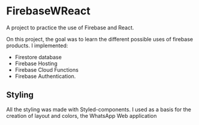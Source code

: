 # FirebaseWReact
A project to practice the use of Firebase and React.

On this project, the goal was to learn the different possible uses of firebase products. I implemented:
- Firestore database
-  Firebase Hosting
-  Firebase Cloud Functions 
-  Firebase Authentication.

## Styling

All the styling was made with Styled-components. I used as a basis for the creation of layout and colors, the WhatsApp Web application
